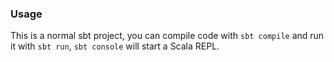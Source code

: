 ### Usage

This is a normal sbt project, you can compile code with `sbt compile` and run it
with `sbt run`, `sbt console` will start a Scala REPL.
